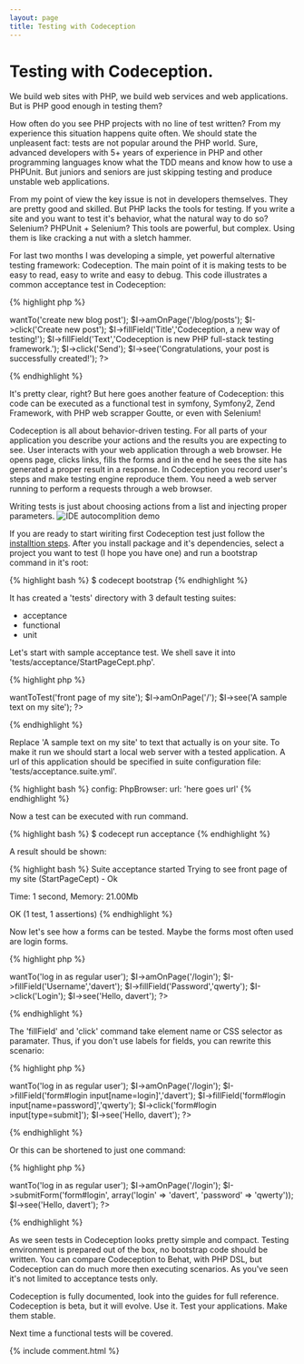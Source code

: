 ```yaml
---
layout: page
title: Testing with Codeception
---
```


# Testing with Codeception.

We build web sites with PHP, we build web services and web applications. But is PHP good enough in testing them?

How often do you see PHP projects with no line of test written? From my experience this situation happens quite often. We should state the unpleasent fact: tests are not popular around the PHP world. Sure, advanced developers with 5+ years of experience in PHP and other programming languages know what the TDD means and know how to use a PHPUnit. But juniors and seniors are just skipping testing and produce unstable web applications.

From my point of view the key issue is not in developers themselves. They are pretty good and skilled. But PHP lacks the tools for testing. If you write a site and you want to test it's behavior, what the natural way to do so? Selenium? PHPUnit + Selenium? This tools are powerful, but complex. Using them is like cracking a nut with a sletch hammer. 

For last two months I was developing a simple, yet powerful alternative testing framework: Codeception. The main point of it is making tests to be easy to read, easy to write and easy to debug. This code illustrates a common acceptance test in Codeception:

{% highlight php %}
<?php
$I = new WebGuy($scenario);
$I->wantTo('create new blog post');
$I->amOnPage('/blog/posts');
$I->click('Create new post');
$I->fillField('Title','Codeception, a new way of testing!');
$I->fillField('Text','Codeception is new PHP full-stack testing framework.');
$I->click('Send');
$I->see('Congratulations, your post is successfully created!');
?>
{% endhighlight %}

It's pretty clear, right? But here goes another feature of Codeception: this code can be executed as a functional test in symfony, Symfony2, Zend Framework, with PHP web scrapper Goutte, or even with Selenium!

Codeception is all about behavior-driven testing. For all parts of your application you describe your actions and the results you are expecting to see. User interacts with your web application through a web browser. He opens page, clicks links, fills the forms and in the end he sees the site has generated a proper result in a response. In Codeception you record user's steps and make testing engine reproduce them. You need a web server running to perform a requests through a web browser.

Writing tests is just about choosing actions from a list and injecting proper parameters.
![IDE autocomplition demo](http://dl.dropbox.com/u/930833/codecept.png)

If you are ready to start wiriting first Codeception test just follow the [installtion steps](http://codeception.com/install).
After you install package and it's dependencies, select a project you want to test (I hope you have one) and run a bootstrap command in it's root:

{% highlight bash %}
$ codecept bootstrap
{% endhighlight %}

 It has created a 'tests' directory with 3 default testing suites:

* acceptance
* functional
* unit

Let's start with sample acceptance test. We shell save it into 'tests/acceptance/StartPageCept.php'.

{% highlight php %}
<?php
$I = new WebGuy($scenario);
$I->wantToTest('front page of my site');
$I->amOnPage('/');
$I->see('A sample text on my site');
?>
{% endhighlight %}

Replace 'A sample text on my site' to text that actually is on your site.
To make it run we should start a local web server with a tested application. 
A url of this application should be specified in suite configuration file: 'tests/acceptance.suite.yml'.

{% highlight bash %}
    config:
        PhpBrowser:
            url: 'here goes url'
{% endhighlight %}

Now a test can be executed with run command.

{% highlight bash %}
$ codecept run acceptance
{% endhighlight %}

A result should be shown:

{% highlight bash %}
Suite acceptance started
Trying to see front page of my site (StartPageCept) - Ok

Time: 1 second, Memory: 21.00Mb

OK (1 test, 1 assertions)
{% endhighlight %}

Now let's see how a forms can be tested. Maybe the forms most often used are login forms.

{% highlight php %}
<?php
$I = new WebGuy($scenario);
$I->wantTo('log in as regular user');
$I->amOnPage('/login');
$I->fillField('Username','davert');
$I->fillField('Password','qwerty');
$I->click('Login');
$I->see('Hello, davert');
?>
{% endhighlight %}

The 'fillField' and 'click' command take element name or CSS selector as paramater. Thus, if you don't use labels for fields, you can rewrite this scenario:

{% highlight php %}
<?php
$I = new WebGuy($scenario);
$I->wantTo('log in as regular user');
$I->amOnPage('/login');
$I->fillField('form#login input[name=login]','davert');
$I->fillField('form#login input[name=password]','qwerty');
$I->click('form#login input[type=submit]');
$I->see('Hello, davert');
?>
{% endhighlight %}

Or this can be shortened to just one command:

{% highlight php %}
<?php
$I = new WebGuy($scenario);
$I->wantTo('log in as regular user');
$I->amOnPage('/login');
$I->submitForm('form#login', array('login' => 'davert', 'password' => 'qwerty'));
$I->see('Hello, davert');
?>
{% endhighlight %}

As we seen tests in Codeception looks pretty simple and compact. Testing environment is prepared out of the box, no bootstrap code should be written. 
You can compare Codeception to Behat, with PHP DSL, but Codeception can do much more then executing scenarios. As you've seen it's not limited to acceptance tests only.

Codeception is fully documented, look into the guides for full reference.
Codeception is beta, but it will evolve. Use it. Test your applications. Make them stable.

Next time a functional tests will be covered.

{% include comment.html %}
